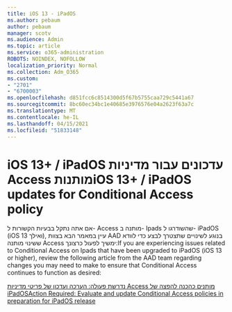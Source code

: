 ```yaml
---
title: iOS 13 - iPadOS
ms.author: pebaum
author: pebaum
manager: scotv
ms.audience: Admin
ms.topic: article
ms.service: o365-administration
ROBOTS: NOINDEX, NOFOLLOW
localization_priority: Normal
ms.collection: Adm_O365
ms.custom:
- "2701"
- "6700003"
ms.openlocfilehash: d851fcc6c8514300d5f67b5755caa729c5441a67
ms.sourcegitcommit: 8bc60ec34bc1e40685e3976576e04a2623f63a7c
ms.translationtype: MT
ms.contentlocale: he-IL
ms.lasthandoff: 04/15/2021
ms.locfileid: "51833148"
---
```

# <a name="ios-13--ipados-updates-for-conditional-access-policy"></a><span data-ttu-id="df7ed-102">iOS 13+ / iPadOS עדכונים עבור מדיניות Access מותנות</span><span class="sxs-lookup"><span data-stu-id="df7ed-102">iOS 13+ / iPadOS updates for Conditional Access policy</span></span>

<span data-ttu-id="df7ed-103">אם אתה נתקל בבעיות הקשורות ל- Access מותנה ב- Ipads שהשודרגו ל- iPadOS (iOS 13 ואילך), עיין במאמר הבא בצוות AAD בנוגע לשינויים שתצטרך לבצע כדי לוודא ששינוי מותנה Access ימשיך לפעול כרצונך:</span><span class="sxs-lookup"><span data-stu-id="df7ed-103">If you are experiencing issues related to Conditional Access on Ipads that have been upgraded to iPadOS (iOS 13 or higher), review the following article from the AAD team regarding changes you may need to make to ensure that Conditional Access continues to function as desired:</span></span>

[<span data-ttu-id="df7ed-104">נדרשת פעולה: הערכה ועדכון של פריטי מדיניות Access מותנים כהכנה להפצה של iPadOS</span><span class="sxs-lookup"><span data-stu-id="df7ed-104">Action Required: Evaluate and update Conditional Access policies in preparation for iPadOS release</span></span>](https://support.microsoft.com/help/4521038/action-required-update-conditional-access-policies-for-ipados)